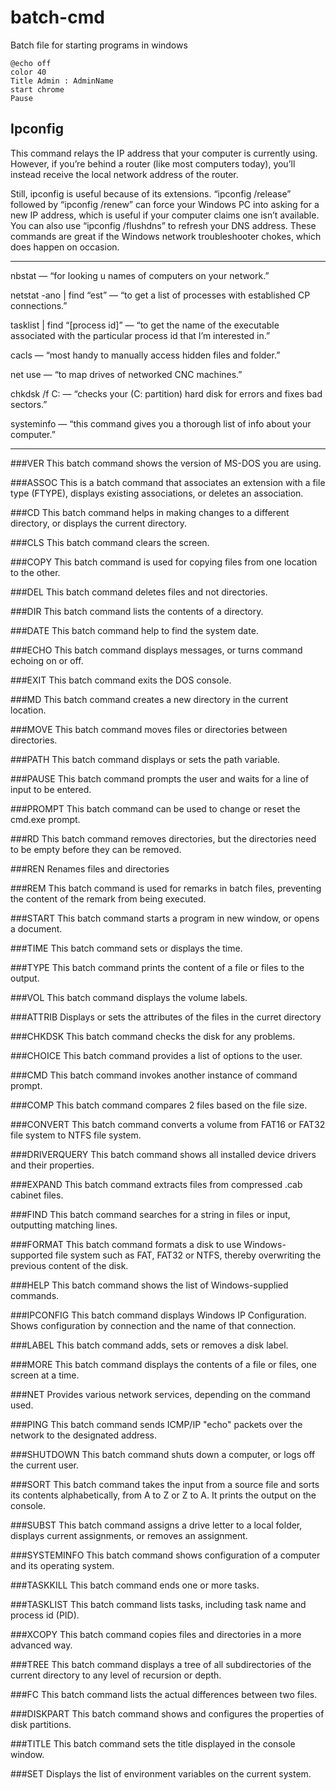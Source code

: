 # batch-cmd
Batch file for starting programs in windows

````batch
@echo off
color 40
Title Admin : AdminName
start chrome
Pause
````


## Ipconfig

This command relays the IP address that your computer is currently using. However, if you’re behind a router (like most computers today), you’ll instead receive the local network address of the router.

Still, ipconfig is useful because of its extensions. “ipconfig /release” followed by “ipconfig /renew” can force your Windows PC into asking for a new IP address, which is useful if your computer claims one isn’t available. You can also use “ipconfig /flushdns” to refresh your DNS address. These commands are great if the Windows network troubleshooter chokes, which does happen on occasion.

<hr>


nbstat — “for looking u names of computers on your network.”

netstat -ano | find “est” — “to get a list of processes with established CP connections.”

tasklist | find “[process id]” — “to get the name of the executable associated with the particular process id that I’m interested in.”

cacls — “most handy to manually access hidden files and folder.” 

net use — “to map drives of networked CNC machines.”

chkdsk /f C: — “checks your (C: partition) hard disk for errors and fixes bad sectors.”

systeminfo — “this command gives you a thorough list of info about your computer.”

<hr>

###VER
This batch command shows the version of MS-DOS you are using.

###ASSOC
This is a batch command that associates an extension with a file type (FTYPE), displays existing associations, or deletes an association.

###CD
This batch command helps in making changes to a different directory, or displays the current directory.

###CLS
This batch command clears the screen.

###COPY
This batch command is used for copying files from one location to the other.

###DEL
This batch command deletes files and not directories.

###DIR
This batch command lists the contents of a directory.

###DATE
This batch command help to find the system date.

###ECHO
This batch command displays messages, or turns command echoing on or off.

###EXIT
This batch command exits the DOS console.

###MD
This batch command creates a new directory in the current location.

###MOVE
This batch command moves files or directories between directories.

###PATH
This batch command displays or sets the path variable.

###PAUSE
This batch command prompts the user and waits for a line of input to be entered.

###PROMPT
This batch command can be used to change or reset the cmd.exe prompt.

###RD
This batch command removes directories, but the directories need to be empty before they can be removed.

###REN
Renames files and directories

###REM
This batch command is used for remarks in batch files, preventing the content of the remark from being executed.

###START
This batch command starts a program in new window, or opens a document.

###TIME
This batch command sets or displays the time.

###TYPE
This batch command prints the content of a file or files to the output.

###VOL
This batch command displays the volume labels.

###ATTRIB
Displays or sets the attributes of the files in the curret directory

###CHKDSK
This batch command checks the disk for any problems.

###CHOICE
This batch command provides a list of options to the user.

###CMD
This batch command invokes another instance of command prompt.

###COMP
This batch command compares 2 files based on the file size.

###CONVERT
This batch command converts a volume from FAT16 or FAT32 file system to NTFS file system.

###DRIVERQUERY
This batch command shows all installed device drivers and their properties.

###EXPAND
This batch command extracts files from compressed .cab cabinet files.

###FIND
This batch command searches for a string in files or input, outputting matching lines.

###FORMAT
This batch command formats a disk to use Windows-supported file system such as FAT, FAT32 or NTFS, thereby overwriting the previous content of the disk.

###HELP
This batch command shows the list of Windows-supplied commands.

###IPCONFIG
This batch command displays Windows IP Configuration. Shows configuration by connection and the name of that connection.

###LABEL
This batch command adds, sets or removes a disk label.

###MORE
This batch command displays the contents of a file or files, one screen at a time.

###NET
Provides various network services, depending on the command used.

###PING
This batch command sends ICMP/IP "echo" packets over the network to the designated address.

###SHUTDOWN
This batch command shuts down a computer, or logs off the current user.

###SORT
This batch command takes the input from a source file and sorts its contents alphabetically, from A to Z or Z to A. It prints the output on the console.

###SUBST
This batch command assigns a drive letter to a local folder, displays current assignments, or removes an assignment.

###SYSTEMINFO
This batch command shows configuration of a computer and its operating system.

###TASKKILL
This batch command ends one or more tasks.

###TASKLIST
This batch command lists tasks, including task name and process id (PID).

###XCOPY
This batch command copies files and directories in a more advanced way.

###TREE
This batch command displays a tree of all subdirectories of the current directory to any level of recursion or depth.

###FC
This batch command lists the actual differences between two files.

###DISKPART
This batch command shows and configures the properties of disk partitions.

###TITLE
This batch command sets the title displayed in the console window.

###SET
Displays the list of environment variables on the current system.
